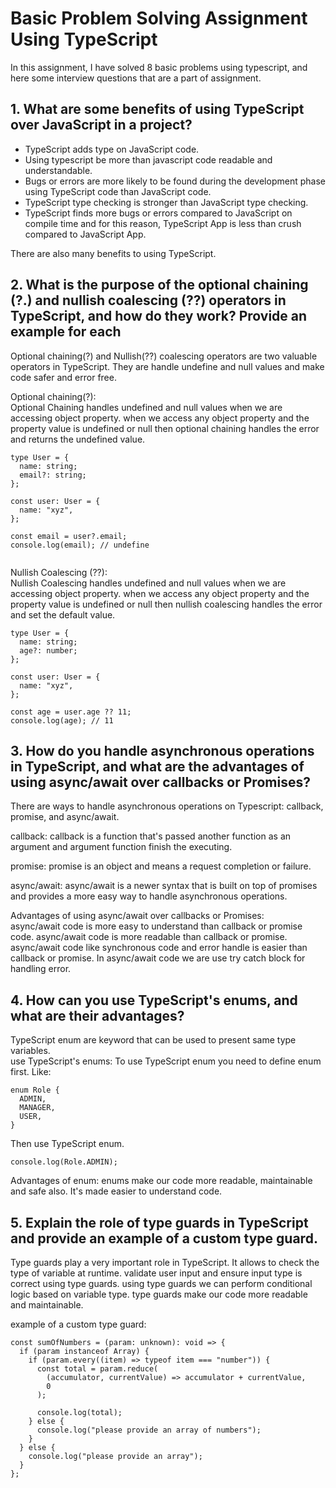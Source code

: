 
# Basic Problem Solving Assignment Using TypeScript

In this assignment, I have solved 8 basic problems using typescript, and here some interview questions that are a part of assignment.



## 1. What are some benefits of using TypeScript over JavaScript in a project?

* TypeScript adds type on JavaScript code. 
* Using typescript be more than javascript code readable and understandable.
* Bugs or errors are more likely to be found during the development phase using TypeScript code than JavaScript code.
* TypeScript type checking is stronger than JavaScript type checking.
* TypeScript finds more bugs or errors compared to JavaScript on compile time and for this reason, TypeScript App is less than crush compared to JavaScript App.


There are also many benefits to using TypeScript.

## 2. What is the purpose of the optional chaining (?.) and nullish coalescing (??) operators in TypeScript, and how do they work? Provide an example for each

Optional chaining(?) and Nullish(??) coalescing operators are two valuable operators in TypeScript. They are handle undefine and null values and make code safer and error free.

Optional chaining(?):  
Optional Chaining handles undefined and null values when we are accessing  object property. when we access any object property and the property value is undefined or null then optional chaining handles the error and returns the undefined value.

```
type User = {
  name: string;
  email?: string;
};

const user: User = {
  name: "xyz",
};

const email = user?.email;
console.log(email); // undefine


```

Nullish Coalescing (??):  
Nullish Coalescing handles undefined and null values when we are accessing object property. when we access any object property and the property value is undefined or null then nullish coalescing handles the error and set the default value.

```
type User = {
  name: string;
  age?: number;
};

const user: User = {
  name: "xyz",
};

const age = user.age ?? 11;
console.log(age); // 11
```

## 3. How do you handle asynchronous operations in TypeScript, and what are the advantages of using async/await over callbacks or Promises?

There are ways to handle asynchronous operations on Typescript: callback, promise, and async/await.

callback: callback is a function that's passed another function as an argument and argument function finish the  executing. 

promise: promise is an object and means a request completion or failure.

async/await: async/await is a newer syntax that is built on top of promises and provides a more easy way to handle asynchronous operations.  


Advantages of using async/await over callbacks or Promises:  
async/await code is more easy to understand than callback or promise code. async/await code is more readable than callback or promise. async/await code like synchronous code and error handle is easier than callback or promise. In async/await code we are use try catch block for handling error.  


## 4. How can you use TypeScript's enums, and what are their advantages?

TypeScript enum are keyword that can be used to present same type variables.  
use TypeScript's enums: To use TypeScript enum you need to define enum first. Like:  
```
enum Role {
  ADMIN,
  MANAGER,
  USER,
}
```
Then use TypeScript enum.
```
console.log(Role.ADMIN);
```   

Advantages of enum: enums make our code more readable, maintainable and safe also. It's made easier to understand code.


## 5. Explain the role of type guards in TypeScript and provide an example of a custom type guard.

Type guards play a very important role in TypeScript. It allows to check the type of variable at runtime. validate user input and ensure input type is correct using type guards. using type guards we can perform conditional logic based on variable type. type guards make our code more readable and maintainable.

example of a custom type guard:  
```
const sumOfNumbers = (param: unknown): void => {
  if (param instanceof Array) {
    if (param.every((item) => typeof item === "number")) {
      const total = param.reduce(
        (accumulator, currentValue) => accumulator + currentValue,
        0
      );

      console.log(total);
    } else {
      console.log("please provide an array of numbers");
    }
  } else {
    console.log("please provide an array");
  }
};
```